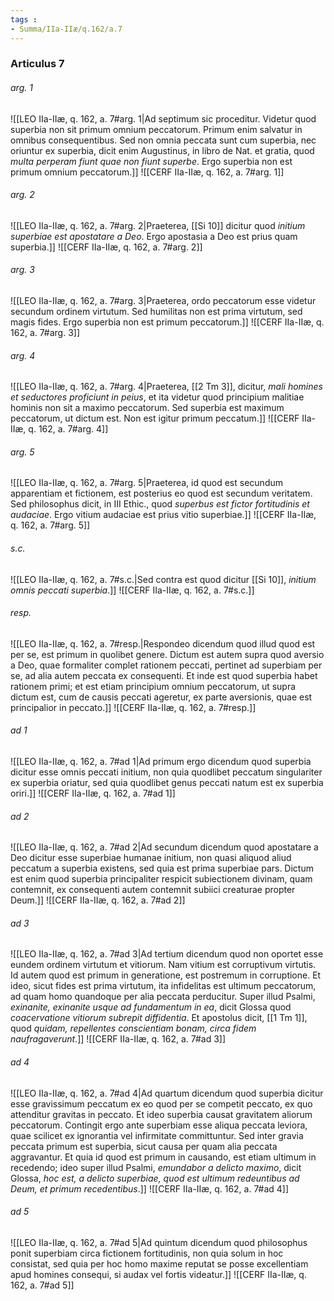 ```yaml
---
tags : 
- Summa/IIa-IIæ/q.162/a.7
---
```


### Articulus 7

###### arg. 1
![[LEO IIa-IIæ, q. 162, a. 7#arg. 1|Ad septimum sic proceditur. Videtur quod superbia non sit primum omnium peccatorum. Primum enim salvatur in omnibus consequentibus. Sed non omnia peccata sunt cum superbia, nec oriuntur ex superbia, dicit enim Augustinus, in libro de Nat. et gratia, quod *multa perperam fiunt quae non fiunt superbe*. Ergo superbia non est primum omnium peccatorum.]]
![[CERF IIa-IIæ, q. 162, a. 7#arg. 1]]

###### arg. 2
![[LEO IIa-IIæ, q. 162, a. 7#arg. 2|Praeterea, [[Si 10]] dicitur quod *initium superbiae est apostatare a Deo*. Ergo apostasia a Deo est prius quam superbia.]]
![[CERF IIa-IIæ, q. 162, a. 7#arg. 2]]

###### arg. 3
![[LEO IIa-IIæ, q. 162, a. 7#arg. 3|Praeterea, ordo peccatorum esse videtur secundum ordinem virtutum. Sed humilitas non est prima virtutum, sed magis fides. Ergo superbia non est primum peccatorum.]]
![[CERF IIa-IIæ, q. 162, a. 7#arg. 3]]

###### arg. 4
![[LEO IIa-IIæ, q. 162, a. 7#arg. 4|Praeterea, [[2 Tm 3]], dicitur, *mali homines et seductores proficiunt in peius*, et ita videtur quod principium malitiae hominis non sit a maximo peccatorum. Sed superbia est maximum peccatorum, ut dictum est. Non est igitur primum peccatum.]]
![[CERF IIa-IIæ, q. 162, a. 7#arg. 4]]

###### arg. 5
![[LEO IIa-IIæ, q. 162, a. 7#arg. 5|Praeterea, id quod est secundum apparentiam et fictionem, est posterius eo quod est secundum veritatem. Sed philosophus dicit, in III Ethic., quod *superbus est fictor fortitudinis et audaciae*. Ergo vitium audaciae est prius vitio superbiae.]]
![[CERF IIa-IIæ, q. 162, a. 7#arg. 5]]

###### s.c.
![[LEO IIa-IIæ, q. 162, a. 7#s.c.|Sed contra est quod dicitur [[Si 10]], *initium omnis peccati superbia*.]]
![[CERF IIa-IIæ, q. 162, a. 7#s.c.]]

###### resp.
![[LEO IIa-IIæ, q. 162, a. 7#resp.|Respondeo dicendum quod illud quod est per se, est primum in quolibet genere. Dictum est autem supra quod aversio a Deo, quae formaliter complet rationem peccati, pertinet ad superbiam per se, ad alia autem peccata ex consequenti. Et inde est quod superbia habet rationem primi; et est etiam principium omnium peccatorum, ut supra dictum est, cum de causis peccati ageretur, ex parte aversionis, quae est principalior in peccato.]]
![[CERF IIa-IIæ, q. 162, a. 7#resp.]]

###### ad 1
![[LEO IIa-IIæ, q. 162, a. 7#ad 1|Ad primum ergo dicendum quod superbia dicitur esse omnis peccati initium, non quia quodlibet peccatum singulariter ex superbia oriatur, sed quia quodlibet genus peccati natum est ex superbia oriri.]]
![[CERF IIa-IIæ, q. 162, a. 7#ad 1]]

###### ad 2
![[LEO IIa-IIæ, q. 162, a. 7#ad 2|Ad secundum dicendum quod apostatare a Deo dicitur esse superbiae humanae initium, non quasi aliquod aliud peccatum a superbia existens, sed quia est prima superbiae pars. Dictum est enim quod superbia principaliter respicit subiectionem divinam, quam contemnit, ex consequenti autem contemnit subiici creaturae propter Deum.]]
![[CERF IIa-IIæ, q. 162, a. 7#ad 2]]

###### ad 3
![[LEO IIa-IIæ, q. 162, a. 7#ad 3|Ad tertium dicendum quod non oportet esse eundem ordinem virtutum et vitiorum. Nam vitium est corruptivum virtutis. Id autem quod est primum in generatione, est postremum in corruptione. Et ideo, sicut fides est prima virtutum, ita infidelitas est ultimum peccatorum, ad quam homo quandoque per alia peccata perducitur. Super illud Psalmi, *exinanite, exinanite usque ad fundamentum in ea*, dicit Glossa quod *coacervatione vitiorum subrepit diffidentia*. Et apostolus dicit, [[1 Tm 1]], quod *quidam, repellentes conscientiam bonam, circa fidem naufragaverunt*.]]
![[CERF IIa-IIæ, q. 162, a. 7#ad 3]]

###### ad 4
![[LEO IIa-IIæ, q. 162, a. 7#ad 4|Ad quartum dicendum quod superbia dicitur esse gravissimum peccatum ex eo quod per se competit peccato, ex quo attenditur gravitas in peccato. Et ideo superbia causat gravitatem aliorum peccatorum. Contingit ergo ante superbiam esse aliqua peccata leviora, quae scilicet ex ignorantia vel infirmitate committuntur. Sed inter gravia peccata primum est superbia, sicut causa per quam alia peccata aggravantur. Et quia id quod est primum in causando, est etiam ultimum in recedendo; ideo super illud Psalmi, *emundabor a delicto maximo*, dicit Glossa, *hoc est, a delicto superbiae, quod est ultimum redeuntibus ad Deum, et primum recedentibus*.]]
![[CERF IIa-IIæ, q. 162, a. 7#ad 4]]

###### ad 5
![[LEO IIa-IIæ, q. 162, a. 7#ad 5|Ad quintum dicendum quod philosophus ponit superbiam circa fictionem fortitudinis, non quia solum in hoc consistat, sed quia per hoc homo maxime reputat se posse excellentiam apud homines consequi, si audax vel fortis videatur.]]
![[CERF IIa-IIæ, q. 162, a. 7#ad 5]]

